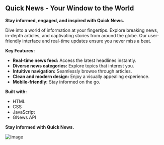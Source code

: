 ## Quick News - Your Window to the World

**Stay informed, engaged, and inspired with Quick News.**

Dive into a world of information at your fingertips. Explore breaking news, in-depth articles, and captivating stories from around the globe. Our user-friendly interface and real-time updates ensure you never miss a beat.

**Key Features:**

* **Real-time news feed:** Access the latest headlines instantly.
* **Diverse news categories:** Explore topics that interest you.
* **Intuitive navigation:** Seamlessly browse through articles.
* **Clean and modern design:** Enjoy a visually appealing experience.
* **Mobile-friendly:** Stay informed on the go.

**Built with:**
* HTML
* CSS
* JavaScript
* GNews API

**Stay informed with Quick News.**

![Image](https://img.freepik.com/premium-photo/online-news-mobile-phone-close-up-businesswoman-reading-news-articles-smartphone-screen-application-hand-holding-smart-device-mockup-website-newspaper-portal-internet_157125-9553.jpg)
